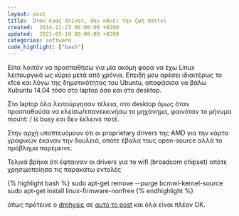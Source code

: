 ```yaml
---
layout: post
title:  Όταν ένας driver, σου κάνει την ζωή πατίνι
created:  2014-11-23 00:00:00 +0200
updated:  2021-03-19 00:00:00 +0200
categories: software
code_highlight: ["bash"]
---
```

Είπα λοιπόν να προσπαθήσω για μία ακόμη φορά να έχω Linux λειτουργικό ως κύριο
μετά από χρόνια. Επειδή μου αρέσει ιδιαιτέρως το xfce 
και λόγω της δημοτικότητας του Ubuntu, αποφάσισα να βάλω
Xubuntu 14.04 τόσο στο laptop όσο και στο desktop.

Στο laptop όλα λειτούργησαν τέλεια, στο desktop όμως όταν προσπαθούσα να 
κλείσω/επανεκκινήσω το μηχάνημα, φαινόταν το μήνυμα mount: / is busy και δεν
έκλεινε ποτέ.

Στην αρχή υποπτευόμουν ότι οι proprietary drivers της AMD για την κάρτα γραφικών
έκαναν την δουλειά, οπότε έβαλα τους open-source αλλά το πρόβλημα παρέμεινε.

Τελικά βρήκα ότι έφταιγαν οι drivers για το wifi (broadcom chipset) οπότε
χρησιμοποίησα τις παρακάτω εντολές

{% highlight bash %}
sudo apt-get remove --purge bcmwl-kernel-source
sudo apt-get install linux-firmware-nonfree
{% endhighlight %}

όπως πρότεινε ο [drphysic](http://ubuntuforums.org/member.php?u=706802) σε 
[αυτό το post](http://ubuntuforums.org/showthread.php?t=2217602&page=2&p=13006373#post13006373)
και όλα είναι πλέον ΟΚ.